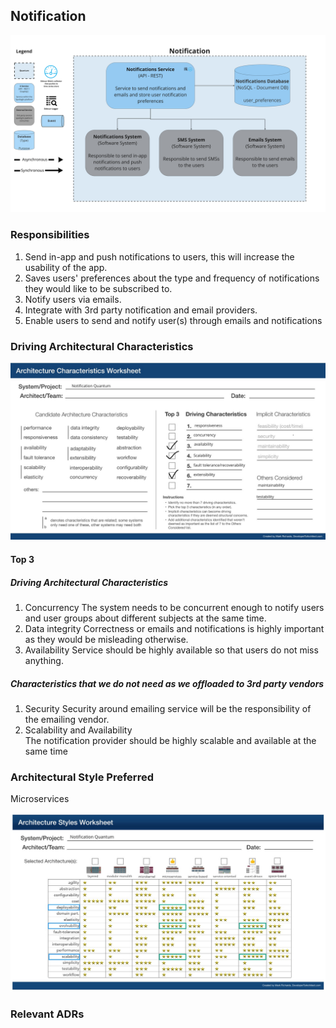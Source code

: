 ## Notification
![Image](../diagrams/quanta/notifications-quanta.jpg)

### Responsibilities
1. Send in-app and push notifications to users, this will increase the usability of the app.
2. Saves users' preferences about the type and frequency of notifications they would like to be subscribed to.
3. Notify users via emails.
4. Integrate with 3rd party notification and email providers.
4. Enable users to send and notify user(s) through emails and notifications


### Driving Architectural Characteristics

![Image](../images/notification-quantum-worksheet.jpg)
#### Top 3
##### Driving Architectural Characteristics
1. Concurrency
   The system needs to be concurrent enough to notify users and user groups about different subjects at the same time.
2. Data integrity
   Correctness or emails and notifications is highly important as they would be misleading otherwise.
3. Availability
   Service should be highly available so that users do not miss anything.

##### Characteristics that we do not need as we offloaded to 3rd party vendors
1. Security
   Security around emailing service will be the responsibility of the emailing vendor.
2. Scalability and Availability  
   The notification provider should be highly scalable and available at the same time


### Architectural Style Preferred
Microservices

![Image](../images/notification-quantum-arch-characteristics.jpg)

### Relevant ADRs

